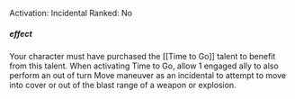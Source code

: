 Activation: Incidental
Ranked: No
##### effect
Your character must have purchased the
[[Time to Go]] talent to benefit from this talent.
When activating Time to Go, allow 1 engaged
ally to also perform an out of turn Move
maneuver as an incidental to attempt to
move into cover or out of the blast range of a
weapon or explosion.
